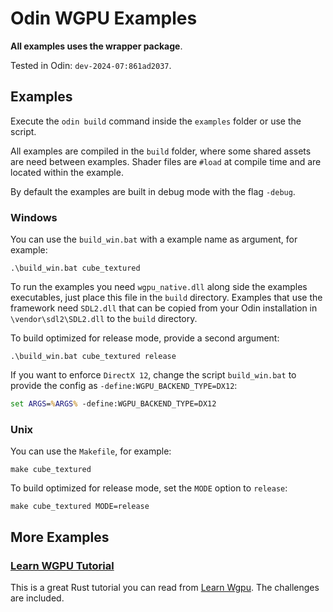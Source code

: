 # Odin WGPU Examples

**All examples uses the wrapper package**.

Tested in Odin: `dev-2024-07:861ad2037`.

## Examples

Execute the `odin build` command inside the `examples` folder or use the script.

All examples are compiled in the `build` folder, where some shared assets are need between examples. Shader files are `#load` at compile time and are located within the example.

By default the examples are built in debug mode with the flag `-debug`.

### Windows

You can use the `build_win.bat` with a example name as argument, for example:

```shell
.\build_win.bat cube_textured
```

To run the examples you need `wgpu_native.dll` along side the examples executables, just place this file in the `build` directory. Examples that use the framework need `SDL2.dll` that can be copied from your Odin installation in `\vendor\sdl2\SDL2.dll` to the `build` directory.

To build optimized for release mode, provide a second argument:

```shell
.\build_win.bat cube_textured release
```

If you want to enforce `DirectX 12`, change the script `build_win.bat` to provide the config as `-define:WGPU_BACKEND_TYPE=DX12`:

```bat
set ARGS=%ARGS% -define:WGPU_BACKEND_TYPE=DX12
```

### Unix

You can use the `Makefile`, for example:

```shell
make cube_textured
```

To build optimized for release mode, set the `MODE` option to `release`:

```shell
make cube_textured MODE=release
```

## More Examples

### [Learn WGPU Tutorial](./learn_wgpu)

This is a great Rust tutorial you can read from [Learn Wgpu](https://sotrh.github.io/learn-wgpu/#what-is-wgpu). The challenges are included.

